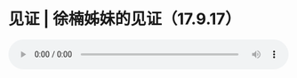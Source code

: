 # 见证 | 徐楠姊妹的见证（17.9.17）

<audio style="width: 100%;" preload="false" controls controlslist="nodownload"><source src="//cdn.simai.ml/audio/mp3/old/12169.mp3" type="audio/mpeg">Your browser does not support the audio element.</audio>


